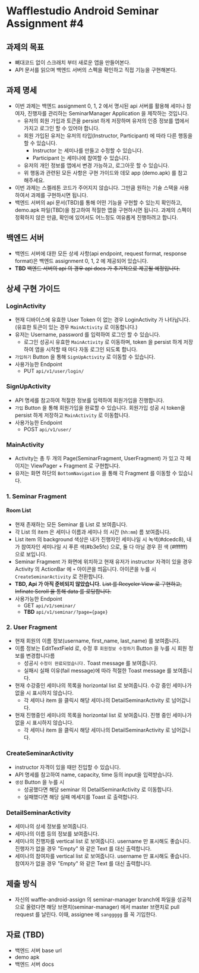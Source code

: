 # Wafflestudio Android Seminar Assignment #4

## 과제의 목표
- 뼈대코드 없이 스크래치 부터 새로운 앱을 만들어본다.
- API 문서를 읽으며 백엔드 서버의 스펙을 확인하고 직접 기능을 구현해본다.

## 과제 명세
- 이번 과제는 백엔드 assignment 0, 1, 2 에서 명시된 api 서버를 활용해 세미나 참여자, 진행자를 관리하는 SeminarManager Application 을 제작하는 것입니다.
    - 유저의 회원 가입과 토큰을 persist 하게 저장하며 유저의 인증 정보를 앱에서 가지고 로그인 할 수 있어야 합니다.
    - 회원 가입된 유저는 유저의 타입(Instructor, Participant) 에 따라 다른 행동을 할 수 있습니다.
        - Instructor 는 세미나를 만들고 수정할 수 있습니다.
        - Participant 는 세미나에 참여할 수 있습니다.
    - 유저의 개인 정보를 앱에서 변경 가능하고, 로그아웃 할 수 있습니다.
    - 위 행동과 관련된 모든 사항은 구현 가이드와 데모 app (demo.apk) 를 참고 해주세요.
- 이번 과제는 스켈레톤 코드가 주어지지 않습니다. 그만큼 원하는 기술 스택을 사용하여서 과제를 구현하시면 됩니다.
- 백엔드 서버의 api 문서(TBD)를 통해 어떤 기능을 구현할 수 있는지 확인하고, demo.apk 파일(TBD)을 참고하여 적절한 앱을 구현하시면 됩니다. 과제의 스펙이 정확하지 않은 만큼, 확인에 있어서도 어느정도 여유롭게 진행하려고 합니다.


## 백엔드 서버
- 백엔드 서버에 대한 모든 상세 사항(api endpoint, request format, response format)은 백엔드 assignment 0, 1, 2 에 제공되어 있습니다.
- **TBD** ~~백엔드 서버의 api 의 경우 api docs 가 추가적으로 제공될 예정입니다.~~

## 상세 구현 가이드

### LoginActivity
- 현재 디바이스에 유효한 User Token 이 없는 경우 LoginActivity 가 나타납니다. (유효한 토큰이 있는 경우 `MainActivity` 로 이동합니다.)
- 유저는 Username, password 를 입력하여 로그인 할 수 있습니다.
    - 로그인 성공시 유효한 `MainActivity` 로 이동하며, token 을 persist 하게 저장하여 앱을 시작할 때 마다 자동 로그인 되도록 합니다.
- `가입하기` Button 을 통해 `SignUpActivity` 로 이동할 수 있습니다.
- 사용가능한 Endpoint
    - PUT `api/v1/user/login/`

### SignUpActivity
- API 명세를 참고하여 적절한 정보를 입력하여 회원가입을 진행합니다.
- `가입` Button 을 통해 회원가입을 완료할 수 있습니다. 회원가입 성공 시 token을 persist 하게 저장하고 `MainActivity` 로 이동합니다.
- 사용가능한 Endpoint
    - POST `api/v1/user/`

### MainActivity
- Activity는 총 두 개의 Page(SeminarFragment, UserFragment) 가 있고 각 페이지는 ViewPager + Fragment 로 구현합니다.
- 유저는 화면 하단의 `BottomNavigation` 을 통해 각 Fragment 를 이동할 수 있습니다.

### 1. Seminar Fragment
#### Room List
- 현재 존재하는 모든 Seminar 를 List 로 보여줍니다.
- 각 List 의 item 은 세미나 이름과 세미나 의 시간 (`hh:mm`) 름 보여줍니다.
- List item 의 background 색상은 내가 진행자인 세미나일 시 녹색(#dcedc8), 내가 참여자인 세미나일 시 푸른 색(#b3e5fc) 으로, 둘 다 아닐 경우 흰 색 (#ffffff) 으로 보입니다.
- Seminar Fragment 가 화면에 위치하고 현재 유저가 instructor 자격이 있을 경우 Activity 의 ActionBar 에 `+` 아이콘을 띄웁니다. 아이콘을 누를 시 `CreateSeminarActivity` 로 전환합니다.
- **TBD, Api 가 아직 준비되지 않았습니다.** ~~List 를 Recycler View 로 구현하고, Infinate Scroll 을 통해 data 를 로딩합니다.~~
- 사용가능한 Endpoint
    - GET `api/v1/seminar/`
    - **TBD** `api/v1/seminar/?page={page}`

### 2. User Fragment
- 현재 회원의 이름 정보(username, first_name, last_name) 를 보여줍니다.
- 이름 정보는 EditTextField 로, 수정 후 `회원정보 수정하기` Button 을 누를 시 회원 정보를 변경합니다름
    - 성공시 `수정이 완료되었습니다.` Toast message 를 보여줍니다.
    - 실패시 실패 이유(fail message)에 따라 적절한 Toast message 를 보여줍니다.
- 현재 수강중인 세미나의 목록을 horizontal list 로 보여줍니다. 수강 중인 세미나가 없을 시 표시하지 않습니다.
    - 각 세미나 item 을 클릭시 해당 세미나의 DetailSeminarActivity 로 넘어갑니다.
- 현재 진행중인 세미나의 목록을 horizontal list 로 보여줍니다. 진행 중인 세미나가 없을 시 표시하지 않습니다.
    - 각 세미나 item 을 클릭시 해당 세미나의 DetailSeminarActivity 로 넘어갑니다.

### CreateSeminarActivity
- instructor 자격이 있을 때만 진입할 수 있습니다.
- API 명세를 참고하여 name, capacity, time 등의 input을 입력받습니다.
- `생성`  Button 을 누를 시
    - 성공했다면 해당 seminar 의 DetailSeminarActivity 로 이동합니다.
    - 실패했다면 해당 실패 메세지를 Toast 로 출력합니다.

### DetailSeminarActivity
- 세미나의 상세 정보를 보여줍니다.
- 세미나의 이름 등의 정보를 보여줍니다.
- 세미나의 진행자를 vertical list 로 보여줍니다. username 만 표시해도 좋습니다. 진행자가 없을 경우 "Empty" 와 같은 Text 를 대신 출력합니다.
- 세미나의 참여자를 vertical list 로 보여줍니다. username 만 표시해도 좋습니다. 참여자가 없을 경우 "Empty" 와 같은 Text 를 대신 출력합니다.

## **제출 방식**
- 자신의 waffle-android-assign 의 seminar-manager branch에 파일을 성공적으로 올렸다면 해당 브랜치(seminar-manager) 에서 master 브랜치로 pull request 를 날린다. 이때, assignee 에 `sanggggg` 를 꼭 기입한다.


## 자료 (TBD)
- 백엔드 서버 base url
- demo apk
- 백엔드 서버 docs
